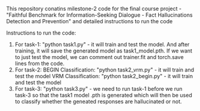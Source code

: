 This repository conatins milestone-2 code for the final course project - "Faithful Benchmark for Information-Seeking Dialogue - Fact Hallucinations Detection and Prevention" and detailed instructions to run the code 

Instructions to run the code:
1) For task-1: "python task1.py" - it will train and test the model. And after training, it will save the generated model as task1_model.pth. If we want to just test the model, we can comment out trainer.fit and torch.save lines from the code.
2) For task-2: 
   BEGIN Classification: "python task2_vrm.py" - it will train and test the model
   VRM Classification: "python task2_begin.py" - it will train and test the model 
4) For task-3: "python task3.py" - we need to run task-1 before we run task-3 so that the task1 model .pth is generated which will then be used to classify whether the geneated responses are hallucinated or not.
